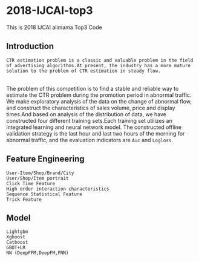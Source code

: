 # 2018-IJCAI-top3
This is 2018 IJCAI alimama Top3 Code

## Introduction
	CTR estimation problem is a classic and valuable problem in the field of advertising algorithms.At present, the industry has a more mature solution to the problem of CTR estimation in steady flow.
<br>The problem of this competition is to find a stable and reliable way to estimate the CTR problem during the promotion period in abnormal traffic.
 	We make exploratory analysis of the data on the change of abnormal flow, and construct the characteristics of sales volume, price and display times.And based on analysis of the distribution of data, we have constructed four different training sets.Each training set utilizes an integrated learning and neural network model.
 	The constructed offline validation strategy is the last hour and last two hours of the morning for abnormal traffic, and the evaluation indicators are `Auc` and `Logloss`.
  
## Feature Engineering 
	User-Item/Shop/Brand/City
	User/Shop/Item portrait
	Click Time Feature
	High order interaction characteristics
	Sequence Statistical Feature
	Trick Feature
  
## Model

	Lightgbm
	Xgboost
	Catboost
	GBDT+LR
	NN (DeepFFM,DeepFM,FNN)
  
